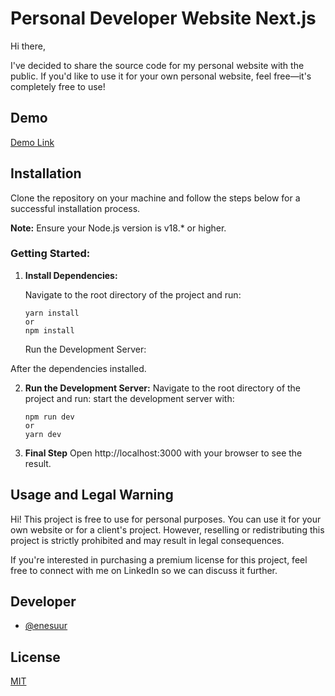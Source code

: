 # Personal Developer Website Next.js

Hi there,

I've decided to share the source code for my personal website with the public. If you'd like to use it for your own personal website, feel free—it's completely free to use!

## Demo
[Demo Link](https://enesugur.cloud/)

## Installation

Clone the repository on your machine and follow the steps below for a successful installation process.

**Note:** Ensure your Node.js version is v18.\* or higher.

### Getting Started:

1. **Install Dependencies:**

   Navigate to the root directory of the project and run:

   ```
   yarn install
   or
   npm install
   ```

   Run the Development Server:

After the dependencies installed.

2. **Run the Development Server:**
   Navigate to the root directory of the project and run: start the development server with:

   ```
   npm run dev
   or
   yarn dev
   ```

3. **Final Step**
   Open http://localhost:3000 with your browser to see the result.


## Usage and Legal Warning

Hi! This project is free to use for personal purposes. You can use it for your own website or for a client's project. However, reselling or redistributing this project is strictly prohibited and may result in legal consequences.

If you're interested in purchasing a premium license for this project, feel free to connect with me on LinkedIn so we can discuss it further.

## Developer

- [@enesuur](https://www.github.com/enesuur)






## License

[MIT](https://choosealicense.com/licenses/mit/)

